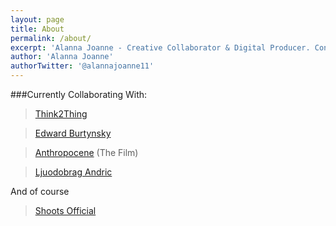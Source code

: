 ```yaml
---
layout: page
title: About 
permalink: /about/
excerpt: 'Alanna Joanne - Creative Collaborator & Digital Producer. Contact me: alanna@alannajoanne.com'
author: 'Alanna Joanne'
authorTwitter: '@alannajoanne11'
---
```


###Currently Collaborating With:

> [Think2Thing](https://twitter.com/Think2thing)  

> [Edward Burtynsky](https://twitter.com/edwardburtynsky)  

> [Anthropocene](https://twitter.com/anthropocene) (The Film)  

> [Ljuodobrag Andric](http://ljubodrag-andric.com)  

And of course

>[Shoots Official](http://shootsofficial.com)
